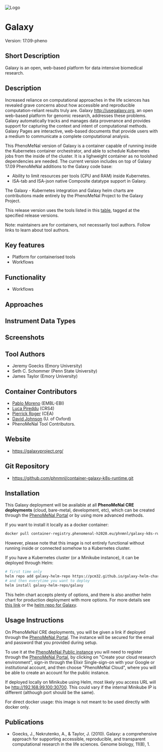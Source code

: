 
![Logo](logo.png)

# Galaxy
Version: 17.09-pheno 

## Short Description

Galaxy is an open, web-based platform for data intensive biomedical research.

## Description
Increased reliance on computational approaches in the life sciences has revealed grave concerns about how accessible and reproducible computation-reliant results truly are. Galaxy http://usegalaxy.org, an open web-based platform for genomic research, addresses these problems. Galaxy automatically tracks and manages data provenance and provides support for capturing the context and intent of computational methods. Galaxy Pages are interactive, web-based documents that provide users with a medium to communicate a complete computational analysis.

This PhenoMeNal version of Galaxy is a container capable of running inside the Kubernetes container orchestrator, and able to schedule Kubernetes jobs from the inside of the cluster. It is a lighweight container as no toolshed dependencies are needed. The current version includes on top of Galaxy 17.09 PhenoMeNal additions to the Galaxy code base:

- Ability to limit resources per tools (CPU and RAM) inside Kubernetes.
- ISA-tab and ISA-json native Composite datatype support in Galaxy.

The Galaxy - Kubernetes integration and Galaxy helm charts are contributions made entirely by the PhenoMeNal Project to the Galaxy Project.

This release version uses the tools listed in this [table](https://github.com/phnmnl/container-galaxy-k8s-runtime/blob/master/cerebellin-tools.md), tagged at the specified release versions.

Note: maintainers are for containers, not necessarily tool authors. Follow links to learn about tool authors.


## Key features

- Platform for containerised tools
- Workflows

## Functionality

- Workflows

## Approaches
  
## Instrument Data Types

## Screenshots

## Tool Authors

- Jeremy Goecks (Emory University)
- Seth C. Schommer (Penn State University)
- James Taylor (Emory University)

## Container Contributors

- [Pablo Moreno](https://github.com/pcm32) (EMBL-EBI)
- [Luca Pireddu](https://github.com/ilveroluca) (CRS4)
- [Pierrick Roger](https://github.com/pkrog) (CEA)
- [David Johnson](https://github.com/djcomlab) (U. of Oxford)
- PhenoMeNal Tool Contributors.

## Website

- https://galaxyproject.org/


## Git Repository

- https://github.com/phnmnl/container-galaxy-k8s-runtime.git

## Installation 

This Galaxy deployment will be available at all **PhenoMeNal CRE deployments** (cloud, bare-metal, development, etc), which can be created through the [PhenoMeNal Portal](https://portal.phenomenal-h2020.eu/) or by using more advanced methods.

If you want to install it locally as a docker container:

```bash
docker pull container-registry.phenomenal-h2020.eu/phnmnl/galaxy-k8s-runtime
```

However, please note that this image is not entirely functional without running inside or connected somehow to a Kubernetes cluster.

If you have a Kubernetes cluster (or a Minikube instance), it can be deployed through Helm:

```bash
# first time only
helm repo add galaxy-helm-repo https://pcm32.github.io/galaxy-helm-charts
# and then everytime you want to deploy
helm install galaxy-helm-repo/galaxy
```

This helm chart accepts plenty of options, and there is also another helm chart for production deployment with more options. For more details see [this link](https://github.com/phnmnl/phenomenal-h2020/wiki/QuickStart-Installation-for-Local-PhenoMeNal-Workflow) or the [helm repo for Galaxy](https://github.com/galaxyproject/galaxy-kubernetes/blob/master/README.md).


## Usage Instructions

On PhenoMeNal CRE deployments, you will be given a link if deployed through the [PhenoMeNal Portal](https://portal.phenomenal-h2020.eu/). The instance will be secured for the email and password that you provided during setup. 

To use it at the [PhenoMeNal Public instance](https://public.phenomenal-h2020.eu/) you will need to register through the [PhenoMeNal Portal](https://portal.phenomenal-h2020.eu/home), by clicking on "Create your cloud research environment", sign-in through the Elixir Single-sign-on with your Google or institutional account, and then choose "PhenoMeNal Cloud", where you will be able to create an account for the public instance.

If deployed locally on Minikube using Helm, most likely you access URL will be http://192.168.99.100:30700. This could vary if the internal Minikube IP is different (although port should be the same).

For direct docker usage: this image is not meant to be used directly with docker only.

## Publications

- Goecks, J., Nekrutenko, A., & Taylor, J. (2010). Galaxy: a comprehensive approach for supporting accessible, reproducible, and transparent computational research in the life sciences. Genome biology, 11(8), 1.
